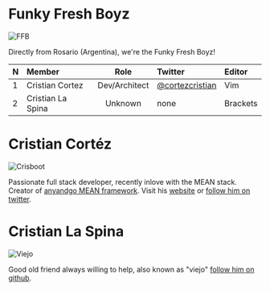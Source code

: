 Funky Fresh Boyz
====================

![FFB](http://moviesmedia.ign.com/movies/image/article/784/784153/kios-jamie1_1177708841.jpg)

Directly from Rosario (Argentina), we're the Funky Fresh Boyz!

| N     | Member            | Role          | Twitter                                               | Editor   |
| :---- | :----             | :----:        | :----                                                 | :----    |
| 1     | Cristian Cortez   | Dev/Architect | [@cortezcristian](https://twitter.com/cortezcristian) | Vim      |
| 2     | Cristian La Spina | Unknown       | none                                                  | Brackets |


# Cristian Cortéz

![Crisboot](http://cortezcristian.com/images/fpo-carousel-imge-4.jpg)

Passionate full stack developer, recently inlove with the MEAN stack. Creator of [anyandgo MEAN framework](https://github.com/cortezcristian/anyandgo). Visit his [website](http://cortezcristian.com/) or [follow him on twitter](https://twitter.com/cortezcristian).

# Cristian La Spina

![Viejo](https://imagizer.imageshack.us/v2/800x320q90/673/BiKy62.jpg)

Good old friend always willing to help, also known as "viejo" [follow him on github](https://github.com/viehot/).
